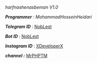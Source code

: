 *harfnashenasbeman V1.0*

***Programmer*** : _MohammadHosseinHeidari_


***Telegram ID*** : [NobLest](http://telegram.me/NobLest)

***Bot ID*** : [NobLest](http://telegram.me/harfnashenasbemanbot)

***Instagram ID*** : [XDeveloperX](https://instagram.com/XDeveloperX)

***channel :*** [MrPHPTM](https://telegram.me/mrphpTm)
 
